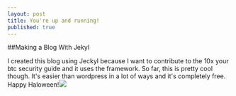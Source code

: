 ```yaml
---
layout: post
title: You're up and running!
published: true
---
```


##Making a Blog With Jekyl


I created this blog using Jeckyl because I want to contribute to the 10x your btc security guide and it uses the framework. So far, this is pretty cool though.  It's easier than wordpress in a lot of ways and it's completely free.  Happy Haloween!![]({{site.baseurl}}/https://pbs.twimg.com/media/Elf5SulXEAE4CG1?format=jpg&name=small)
